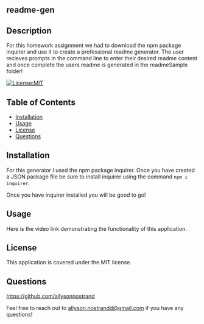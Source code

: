## readme-gen

## Description 

For this homework assignment we had to download the npm package inquirer and use it to create a professional readme generator. The user recieves prompts in the command line to enter their desired readme content and once complete the users readme is generated in the readmeSample folder! 

[![License:MIT](https://img.shields.io/badge/License-MIT-yellow.svg)](https://opensource.org/licenses/MIT)

## Table of Contents

- [Installation](#installation)
- [Usage](#usage)
- [License](#license)
- [Questions](#questions)

## Installation 

For this generator I used the npm package inquirer. Once you have created a JSON package file be sure to install inquirer using the command `npm i inquirer`. 

Once you have inquirer installed you will be good to go!

## Usage 

Here is the video link demonstrating the functionality of this application. 

## License 

This application is covered under the MIT license. 

## Questions 

https://github.com/allysonnostrand

Feel free to reach out to allyson.nostrandd@gmail.com if you have any questions!